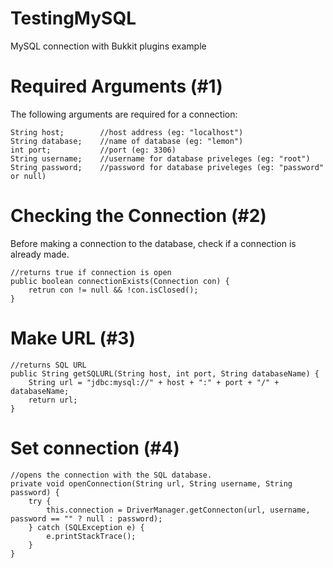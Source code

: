 # TestingMySQL
 MySQL connection with Bukkit plugins example
 
# Required Arguments (#1)
The following arguments are required for a connection:
```
String host; 		//host address (eg: "localhost")
String database; 	//name of database (eg: "lemon")
int port; 			//port (eg: 3306)
String username; 	//username for database priveleges (eg: "root")
String password; 	//password for database priveleges (eg: "password" or null)
```

# Checking the Connection (#2)
Before making a connection to the database, check if a connection is already made.
```
//returns true if connection is open
public boolean connectionExists(Connection con) {
	retrun con != null && !con.isClosed();
}
```

# Make URL (#3)
```
//returns SQL URL
public String getSQLURL(String host, int port, String databaseName) {
	String url = "jdbc:mysql://" + host + ":" + port + "/" + databaseName;
	return url;
}
```

# Set connection (#4)
```
//opens the connection with the SQL database.
private void openConnection(String url, String username, String password) {
	try {
		this.connection = DriverManager.getConnecton(url, username, password == "" ? null : password);
	} catch (SQLException e) {
		e.printStackTrace();
	}
}
```

